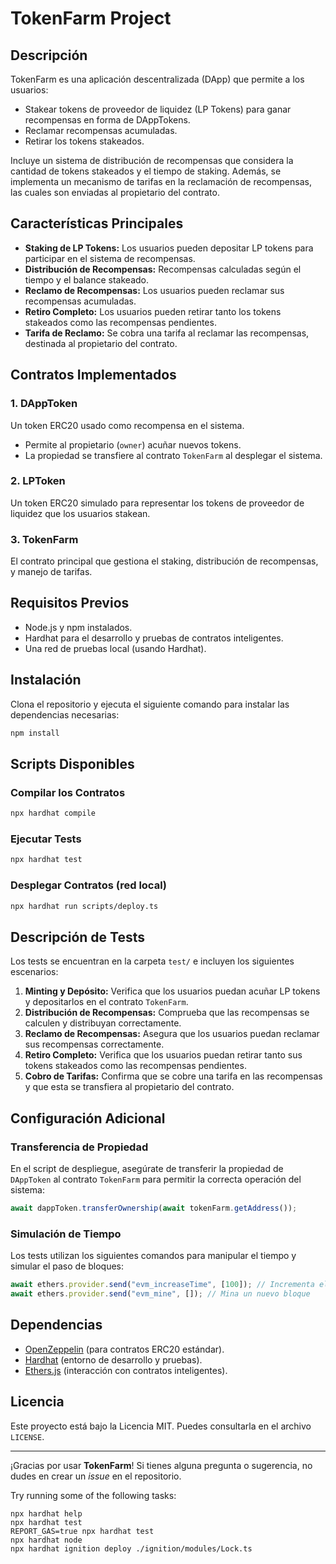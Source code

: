# TokenFarm Project

## Descripción

TokenFarm es una aplicación descentralizada (DApp) que permite a los usuarios:
- Stakear tokens de proveedor de liquidez (LP Tokens) para ganar recompensas en forma de DAppTokens.
- Reclamar recompensas acumuladas.
- Retirar los tokens stakeados.

Incluye un sistema de distribución de recompensas que considera la cantidad de tokens stakeados y el tiempo de staking. Además, se implementa un mecanismo de tarifas en la reclamación de recompensas, las cuales son enviadas al propietario del contrato.

## Características Principales

- **Staking de LP Tokens:** Los usuarios pueden depositar LP tokens para participar en el sistema de recompensas.
- **Distribución de Recompensas:** Recompensas calculadas según el tiempo y el balance stakeado.
- **Reclamo de Recompensas:** Los usuarios pueden reclamar sus recompensas acumuladas.
- **Retiro Completo:** Los usuarios pueden retirar tanto los tokens stakeados como las recompensas pendientes.
- **Tarifa de Reclamo:** Se cobra una tarifa al reclamar las recompensas, destinada al propietario del contrato.

## Contratos Implementados

### 1. DAppToken
Un token ERC20 usado como recompensa en el sistema. 

- Permite al propietario (`owner`) acuñar nuevos tokens.
- La propiedad se transfiere al contrato `TokenFarm` al desplegar el sistema.

### 2. LPToken
Un token ERC20 simulado para representar los tokens de proveedor de liquidez que los usuarios stakean.

### 3. TokenFarm
El contrato principal que gestiona el staking, distribución de recompensas, y manejo de tarifas.

## Requisitos Previos

- Node.js y npm instalados.
- Hardhat para el desarrollo y pruebas de contratos inteligentes.
- Una red de pruebas local (usando Hardhat).

## Instalación

Clona el repositorio y ejecuta el siguiente comando para instalar las dependencias necesarias:

```bash
npm install
```

## Scripts Disponibles

### Compilar los Contratos

```bash
npx hardhat compile
```

### Ejecutar Tests

```bash
npx hardhat test
```

### Desplegar Contratos (red local)

```bash
npx hardhat run scripts/deploy.ts
```

## Descripción de Tests

Los tests se encuentran en la carpeta `test/` e incluyen los siguientes escenarios:

1. **Minting y Depósito:** Verifica que los usuarios puedan acuñar LP tokens y depositarlos en el contrato `TokenFarm`.
2. **Distribución de Recompensas:** Comprueba que las recompensas se calculen y distribuyan correctamente.
3. **Reclamo de Recompensas:** Asegura que los usuarios puedan reclamar sus recompensas correctamente.
4. **Retiro Completo:** Verifica que los usuarios puedan retirar tanto sus tokens stakeados como las recompensas pendientes.
5. **Cobro de Tarifas:** Confirma que se cobre una tarifa en las recompensas y que esta se transfiera al propietario del contrato.

## Configuración Adicional

### Transferencia de Propiedad

En el script de despliegue, asegúrate de transferir la propiedad de `DAppToken` al contrato `TokenFarm` para permitir la correcta operación del sistema:

```typescript
await dappToken.transferOwnership(await tokenFarm.getAddress());
```

### Simulación de Tiempo

Los tests utilizan los siguientes comandos para manipular el tiempo y simular el paso de bloques:

```typescript
await ethers.provider.send("evm_increaseTime", [100]); // Incrementa el tiempo en 100 segundos
await ethers.provider.send("evm_mine", []); // Mina un nuevo bloque
```

## Dependencias

- [OpenZeppelin](https://openzeppelin.com/contracts/) (para contratos ERC20 estándar).
- [Hardhat](https://hardhat.org/) (entorno de desarrollo y pruebas).
- [Ethers.js](https://docs.ethers.io/) (interacción con contratos inteligentes).

## Licencia

Este proyecto está bajo la Licencia MIT. Puedes consultarla en el archivo `LICENSE`.

---

¡Gracias por usar **TokenFarm**! Si tienes alguna pregunta o sugerencia, no dudes en crear un *issue* en el repositorio.


Try running some of the following tasks:

```shell
npx hardhat help
npx hardhat test
REPORT_GAS=true npx hardhat test
npx hardhat node
npx hardhat ignition deploy ./ignition/modules/Lock.ts
```
